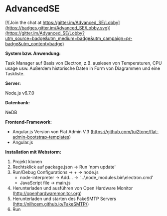 # AdvancedSE

[![Join the chat at https://gitter.im/Advanced_SE/Lobby](https://badges.gitter.im/Advanced_SE/Lobby.svg)](https://gitter.im/Advanced_SE/Lobby?utm_source=badge&utm_medium=badge&utm_campaign=pr-badge&utm_content=badge)

**System bzw. Anwendung:**

Task Manager auf Basis von Electron, z.B. auslesen von Temperaturen, CPU usage usw.
Außerdem historische Daten in Form von Diagrammen und eine Taskliste.


**Server:**

Node.js v6.7.0


**Datenbank:**

NeDB


**Frontend-Framework:**

- Angular.js Version von Flat Admin V.3 (https://github.com/tui2tone/flat-admin-bootstrap-templates)
- Angular.js


**Installation mit Webstorm:**

1. Projekt klonen
2. Rechtsklick auf package.json -> Run 'npm update'
3. Run/Debug Configurations -> + -> node.js
    - node-interpreter -> Add... -> '...\node_modules\.bin\electron.cmd'
    - JavaScript file -> main.js
4. Herunterladen und ausführen von Open Hardware Monitor (http://openhardwaremonitor.org)
5. Herunterladen und starten des FakeSMTP Servers (http://nilhcem.github.io/FakeSMTP/)
6. Run

